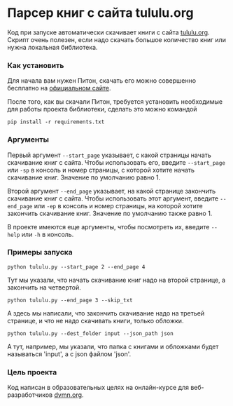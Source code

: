 # Парсер книг с сайта tululu.org
Код при запуске автоматически скачивает книги с сайта [tululu.org](http://tululu.org/). Скрипт очень полезен, если надо скачать большое количество книг или нужна локальная библиотека. 
### Как установить
Для начала вам нужен Питон, скачать его можно совершенно бесплатно на [официальном сайте](https://www.python.org/).

После того, как вы скачали Питон, требуется установить необходимые для работы проекта библиотеки, сделать это можно командой 
```
pip install -r requirements.txt
```
### Аргументы
Первый аргумент `--start_page` указывает, с какой страницы начать скачивание книг с сайта. Чтобы использовать его, введите `--start_page` или `-sp` в консоль и номер страницы, с которой хотите начать скачивание книг. Значение по умолчанию равно 1.

Второй аргумент `--end_page` указывает, на какой странице закончить скачивание книг с сайта. Чтобы использовать этот аргумент, введите `--end_page` или `-ep` в консоль и номер страницы, на которой хотите закончить скачивание книг. Значение по умолчанию также равно 1.

В проекте имеются еще аргументы, чтобы посмотреть их, введите `--help` или `-h` в консоль.
### Примеры запуска
```
python tululu.py --start_page 2 --end_page 4
```
Тут мы указали, что начать скачивание книг надо на второй странице, а закончить на четвертой.
```
python tululu.py --end_page 3 --skip_txt
```
А здесь мы написали, что закончить скачивание надо на третьей странице, и что не надо скачивать книги, только обложки.
```
python tululu.py --dest_folder input --json_path json
```
А тут, например, мы указали, что папка с книгами и обложками будет называться 'input', а с json файлом 'json'.
### Цель проекта
Код написан в образовательных целях на онлайн-курсе для веб-разработчиков [dvmn.org](https://dvmn.org/).
